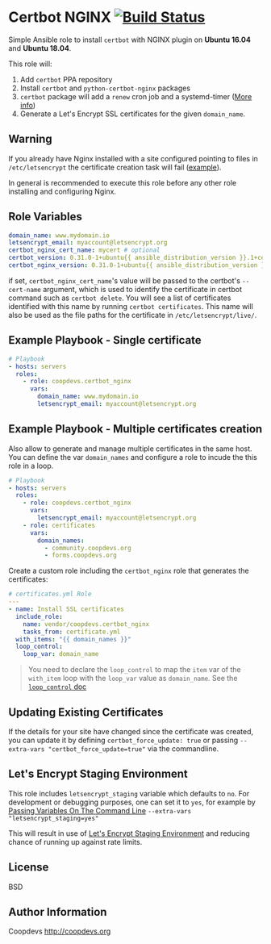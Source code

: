 Certbot NGINX [![Build Status](https://travis-ci.org/coopdevs/certbot_nginx.svg?branch=master)](https://travis-ci.org/coopdevs/certbot_nginx)
=========

Simple Ansible role to install `certbot` with NGINX plugin on **Ubuntu 16.04** and **Ubuntu 18.04**.

This role will:
1. Add `certbot` PPA repository
2. Install `certbot` and `python-certbot-nginx` packages
3. `certbot` package will add a `renew` cron job and a systemd-timer ([More info](https://certbot.eff.org/#ubuntuxenial-nginx))
4. Generate a Let's Encrypt SSL certificates for the given `domain_name`.

Warning
-------
If you already have Nginx installed with a site configured pointing to files in `/etc/letsencrypt` the certificate creation task will fail ([example](https://gitlab.com/coopdevs/odoo-lafeixa-inventory/-/blob/master/inventory/group_vars/all.yml#L37)).

In general is recommended to execute this role before any other role installing and configuring Nginx.

Role Variables
--------------
```yaml
domain_name: www.mydomain.io
letsencrypt_email: myaccount@letsencrypt.org
certbot_nginx_cert_name: mycert # optional
certbot_version: 0.31.0-1+ubuntu{{ ansible_distribution_version }}.1+certbot+1 # optional
certbot_nginx_version: 0.31.0-1+ubuntu{{ ansible_distribution_version }}.1+certbot+1 # optional
```

if set, `certbot_nginx_cert_name`'s value will be passed to the certbot's `--cert-name` argument, which is used to identify the certificate in certbot command such as `certbot delete`. You will see a list of certificates identified with this name by running `certbot certificates`. This name will also be used as the file paths for the certificate in `/etc/letsencrypt/live/`.

Example Playbook - Single certificate
-------------------------------------

```yaml
# Playbook
- hosts: servers
  roles:
    - role: coopdevs.certbot_nginx
      vars:
        domain_name: www.mydomain.io
        letsencrypt_email: myaccount@letsencrypt.org
```

Example Playbook - Multiple certificates creation
-------------------------------------------------

Also allow to generate and manage multiple certificates in the same host.
You can define the var `domain_names` and configure a role to incude the this role in a loop.

```yaml
# Playbook
- hosts: servers
  roles:
    - role: coopdevs.certbot_nginx
      vars:
        letsencrypt_email: myaccount@letsencrypt.org
    - role: certificates
      vars:
        domain_names:
          - community.coopdevs.org
          - forms.coopdevs.org
```

Create a custom role including the `certbot_nginx` role that generates the certificates:

```yaml
# certificates.yml Role
---
- name: Install SSL certificates
  include_role:
    name: vendor/coopdevs.certbot_nginx
    tasks_from: certificate.yml
  with_items: "{{ domain_names }}"
  loop_control:
    loop_var: domain_name
```

> You need to declare the `loop_control` to map the `item` var of the `with_item` loop with the `loop_var` value as `domain_name`. See the [`loop_control` doc](https://docs.ansible.com/ansible/latest/user_guide/playbooks_loops.html?highlight=loop_control#loop-control)

Updating Existing Certificates
-------------------------------

If the details for your site have changed since the certificate was created, you can update it by defining `certbot_force_update: true` or passing `--extra-vars "certbot_force_update=true"` via the commandline.


Let's Encrypt Staging Environment
---------------------------------

This role includes `letsencrypt_staging` variable which defaults to `no`. For development or debugging purposes, one can set it to `yes`,
for example by [Passing Variables On The Command Line](http://docs.ansible.com/ansible/latest/user_guide/playbooks_variables.html#passing-variables-on-the-command-line) `--extra-vars "letsencrypt_staging=yes"`

This will result in use of [Let's Encrypt Staging Environment](https://letsencrypt.org/docs/staging-environment/) and reducing chance of
running up against rate limits.

License
-------

BSD

Author Information
------------------

Coopdevs http://coopdevs.org
